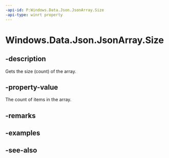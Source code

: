 ----api-id: P:Windows.Data.Json.JsonArray.Size
-api-type: winrt property
---<!-- Property syntaxpublic uint Size { get; }--># Windows.Data.Json.JsonArray.Size## -descriptionGets the size (count) of the array.## -property-valueThe count of items in the array.## -remarks## -examples## -see-also